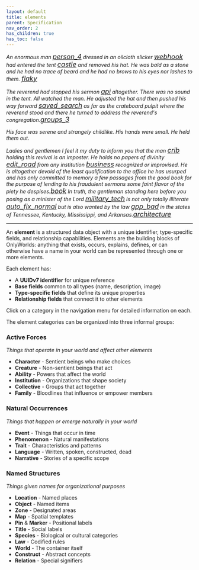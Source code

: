 ```yaml
---
layout: default
title: elements
parent: Specification
nav_order: 2
has_children: true
has_toc: false
---
```

 

*An enormous man <a href="/docs/specification/element_categories/Character" title="Character"><span class="material-symbols-outlined" style="font-size: 18px;">person_4</span></a> dressed in an oilcloth slicker <a href="/docs/specification/element_categories/Object" title="Object"><span class="material-symbols-outlined" style="font-size: 18px;">webhook</span></a> had entered the tent <a href="/docs/specification/element_categories/Location" title="Location"><span class="material-symbols-outlined" style="font-size: 18px;">castle</span></a>
and removed his hat. He was bald as a stone and he had no trace of beard and he had
no brows to his eyes nor lashes to them. <a href="/docs/specification/element_categories/Trait" title="Trait"><span class="material-symbols-outlined" style="font-size: 18px;">flaky</span></a>*

*The reverend had stopped his sermon <a href="/docs/specification/element_categories/Construct" title="Construct"><span class="material-symbols-outlined" style="font-size: 18px;">api</span></a> altogether. There was no sound in the tent.
All watched the man. He adjusted the hat and then pushed his way forward <a href="/docs/specification/element_categories/Event" title="Event"><span class="material-symbols-outlined" style="font-size: 18px;">saved_search</span></a> as far as the
crateboard pulpit where the reverend stood and there he turned to address the
reverend's congregation.<a href="/docs/specification/element_categories/Collective" title="Collective"><span class="material-symbols-outlined" style="font-size: 18px;">groups_3</span></a>*

*His face was serene and strangely childlike. His hands were small. He held them out.*


*Ladies and gentlemen I feel it my duty to inform you that the man <a href="/docs/specification/element_categories/Species" title="Species"><span class="material-symbols-outlined" style="font-size: 18px;">crib</span></a> holding this revival is an imposter. He holds no papers of divinity <a href="/docs/specification/element_categories/Language" title="Language"><span class="material-symbols-outlined" style="font-size: 18px;">edit_road</span></a> from any institution <a href="/docs/specification/element_categories/Institution" title="Institution"><span class="material-symbols-outlined" style="font-size: 18px;">business</span></a> recognized or
improvised. He is altogether devoid of the least qualification to the office he has
usurped and has only committed to memory a few passages from the good book for the
purpose of lending to his fraudulent sermons some faint flavor of the piety he despises.<a href="/docs/specification/element_categories/Narrative" title="Narrative"><span class="material-symbols-outlined" style="font-size: 18px;">book</span></a>
In truth, the gentleman standing here before you posing as a minister of the Lord <a href="/docs/specification/element_categories/Title" title="Title"><span class="material-symbols-outlined" style="font-size: 18px;">military_tech</span></a> is not
only totally illiterate <a href="/docs/specification/element_categories/Ability" title="Ability"><span class="material-symbols-outlined" style="font-size: 18px;">auto_fix_normal</span></a> but is also wanted by the law <a href="/docs/specification/element_categories/Law" title="Law"><span class="material-symbols-outlined" style="font-size: 18px;">gpp_bad</span></a> in the states of Tennessee, Kentucky,
Mississippi, and Arkansas.<a href="/docs/specification/element_categories/Zone" title="Zone"><span class="material-symbols-outlined" style="font-size: 18px;">architecture</span></a>*

---

An **element** is a structured data object with a unique identifier, type-specific fields, and relationship capabilities. Elements are the building blocks of OnlyWorlds: anything that exists, occurs, explains, defines, or can otherwise have a name in your world can be represented through one or more elements.

Each element has:
- A **UUIDv7 identifier** for unique reference
- **Base fields** common to all types (name, description, image)
- **Type-specific fields** that define its unique properties
- **Relationship fields** that connect it to other elements

Click on a category in the navigation menu for detailed information on each.

The element categories can be organized into three informal groups:

### Active Forces
*Things that operate in your world and affect other elements*
- **Character** - Sentient beings who make choices
- **Creature** - Non-sentient beings that act
- **Ability** - Powers that affect the world
- **Institution** - Organizations that shape society
- **Collective** - Groups that act together
- **Family** - Bloodlines that influence or empower members

### Natural Occurrences
*Things that happen or emerge naturally in your world*
- **Event** - Things that occur in time
- **Phenomenon** - Natural manifestations
- **Trait** - Characteristics and patterns
- **Language** - Written, spoken, constructed, dead
- **Narrative** - Stories of a specific scope

### Named Structures
*Things given names for organizational purposes*
- **Location** - Named places
- **Object** - Named items
- **Zone** - Designated areas
- **Map** - Spatial templates
- **Pin** & **Marker** - Positional labels
- **Title** - Social labels
- **Species** - Biological or cultural categories
- **Law** - Codified rules
- **World** - The container itself
- **Construct** - Abstract concepts
- **Relation** - Special signifiers
 